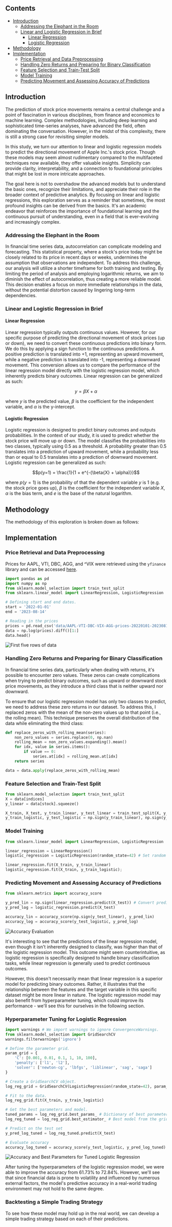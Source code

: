 ## Contents
- [Introduction](#introduction)
    - [Addressing the Elephant in the Room](#addressing-the-elephant-in-the-room)
    - [Linear and Logistic Regression in Brief](#linear-and-logistic-regression-in-brief)
        - [Linear Regression](#linear-regression)
        - [Logistic Regression](#logistic-regression)
- [Methodology](#methodology)
- [Implementation](#implementation)
    - [Price Retrieval and Data Preprocessing](#price-retrieval-and-data-preprocessing)
    - [Handling Zero Returns and Preparing for Binary Classification](#handling-zero-returns-and-preparing-for-binary-classification)
    - [Feature Selection and Train-Test Split](#feature-selection-and-train-test-split)
    - [Model Training](#model-training)
    - [Predicting Movement and Assessing Accuracy of Predictions](#predicting-movement-and-assessing-accuracy-of-predictions)

## Introduction
The prediction of stock price movements remains a central challenge and a point of fascination in various disciplines, from finance and economics to machine learning. Complex methodologies, including deep learning and sophisticated time-series analyses, have advanced the field, often dominating the conversation. However, in the midst of this complexity, there is still a strong case for revisiting simpler models.

In this study, we turn our attention to linear and logistic regression models to predict the directional movement of Apple Inc.'s stock price. Though these models may seem almost rudimentary compared to the multifaceted techniques now available, they offer valuable insights. Simplicity can provide clarity, interpretability, and a connection to foundational principles that might be lost in more intricate approaches.

The goal here is not to overshadow the advanced models but to understand the basic ones, recognize their limitations, and appreciate their role in the broader context of predictive analytics. By focusing on linear and logistic regressions, this exploration serves as a reminder that sometimes, the most profound insights can be derived from the basics. It's an academic endeavor that reinforces the importance of foundational learning and the continuous pursuit of understanding, even in a field that is ever-evolving and increasingly complex.

### Addressing the Elephant in the Room

In financial time series data, autocorrelation can complicate modeling and forecasting. This statistical property, where a stock's price today might be closely related to its price in recent days or weeks, undermines the assumption that observations are independent. To address this challenge, our analysis will utilize a shorter timeframe for both training and testing. By limiting the period of analysis and employing logarithmic returns, we aim to diminish the effect of autocorrelation, thus creating a more reliable model. This decision enables a focus on more immediate relationships in the data, without the potential distortion caused by lingering long-term dependencies.

### Linear and Logistic Regression in Brief
#### Linear Regression
Linear regression typically outputs continuous values. However, for our specific purpose of predicting the directional movement of stock prices (up or down), we need to convert these continuous predictions into binary form. We do this by applying a sign function to the continuous predictions. A positive prediction is translated into +1, representing an upward movement, while a negative prediction is translated into -1, representing a downward movement. This conversion allows us to compare the performance of the linear regression model directly with the logistic regression model, which inherently predicts binary outcomes. Linear regression can be generalized as such:

$$y=\beta{X} + \alpha$$

where $y$ is the predicted value, $\beta$ is the coefficient for the independent variable, and $\alpha$ is the y-intercept.

#### Logistic Regression
Logistic regression is designed to predict binary outcomes and outputs probabilities. In the context of our study, it is used to predict whether the stock price will move up or down. The model classifies the probabilities into two classes, typically using 0.5 as a threshold. A probability greater than 0.5 translates into a prediction of upward movement, while a probability less than or equal to 0.5 translates into a prediction of downward movement. Logistic regression can be generalized as such:

$$p(y=1) = \frac{1}{1 + e^{-(\beta{X} + \alpha)}}$$

where $p(y=1)$ is the probability of that the dependent variable $y$ is 1 (e.g. the stock price goes up), $\beta$ is the coefficient for the independent variable $X$, $\alpha$ is the bias term, and $e$ is the base of the natural logarithm.

## Methodology

The methodology of this exploration is broken down as follows:

## Implementation

### Price Retrieval and Data Preprocessing

Prices for AAPL, VTI, DBC, AGG, and ^VIX were retrieved using the `yfinance` library and can be accessed [here](data/AAPL-VTI-DBC-VIX-AGG-prices-20220101-20230814.csv).

```python
import pandas as pd
import numpy as np
from sklearn.model_selection import train_test_split
from sklearn.linear_model import LinearRegression, LogisticRegression

# Defining start and end dates.
start = '2022-01-01'
end = '2023-08-14'

# Reading in the prices
prices = pd.read_csv('data/AAPL-VTI-DBC-VIX-AGG-prices-20220101-20230814.csv', index_col=0, parse_dates=True)
data = np.log(prices).diff()[1:]
data.head()
```

![First five rows of `data`](img/data.png)

### Handling Zero Returns and Preparing for Binary Classification
In financial time series data, particularly when dealing with returns, it's possible to encounter zero values. These zeros can create complications when trying to predict binary outcomes, such as upward or downward stock price movements, as they introduce a third class that is neither upward nor downward.

To ensure that our logistic regression model has only two classes to predict, we need to address these zero returns in our dataset. To address this, I replaced zeros with the mean of the non-zero values up to that point (i.e., the rolling mean). This technique preserves the overall distribution of the data while eliminating the third class:

```python
def replace_zeros_with_rolling_mean(series):
    non_zero_values = series.replace(0, np.nan)
    rolling_mean = non_zero_values.expanding().mean()
    for idx, value in series.items():
        if value == 0:
            series.at[idx] = rolling_mean.at[idx]
    return series

data = data.apply(replace_zeros_with_rolling_mean)
```

### Feature Selection and Train-Test Split

```python
from sklearn.model_selection import train_test_split
X = data[indices]
y_linear = data[stock].squeeze()

X_train, X_test, y_train_linear, y_test_linear = train_test_split(X, y_linear, shuffle=False, test_size=.2, random_state=42)
y_train_logistic, y_test_logistic = np.sign(y_train_linear), np.sign(y_test_linear)
```

### Model Training

```python
from sklearn.linear_model import LinearRegression, LogisticRegression

linear_regression = LinearRegression()
logistic_regression = LogisticRegression(random_state=42) # Set random state for reproducability.

linear_regression.fit(X_train, y_train_linear)
logistic_regression.fit(X_train, y_train_logistic);
```

### Predicting Movement and Assessing Accuracy of Predictions

```python
from sklearn.metrics import accuracy_score

y_pred_lin = np.sign(linear_regression.predict(X_test)) # Convert predictions into binary values
y_pred_log = logistic_regression.predict(X_test)

accuracy_lin = accuracy_score(np.sign(y_test_linear), y_pred_lin)
accuracy_log = accuracy_score(y_test_logistic, y_pred_log)
```
![Accuracy Evaluation](img/acc1.png)

It's interesting to see that the predictions of the linear regression model, even though it isn't inherently designed to classify, was higher than that of the logistic regression model. This outcome might seem counterintuitive, as logistic regression is specifically designed to handle binary classification tasks, while linear regression is generally used to predict continuous outcomes.

However, this doesn't necessarily mean that linear regression is a superior model for predicting binary outcomes. Rather, it illustrates that the relationship between the features and the target variable in this specific dataset might be more linear in nature. The logistic regression model may also benefit from hyperparameter tuning, which could improve its performance - we'll see this for ourselves in the following section.

### Hyperparameter Tuning for Logistic Regression

```python
import warnings # We import warnings to ignore ConvergenceWarnings.
from sklearn.model_selection import GridSearchCV
warnings.filterwarnings('ignore')

# Define the parameter grid.
param_grid = {
    'C': [0.001, 0.01, 0.1, 1, 10, 100],
    'penalty': ['l1', 'l2'],
    'solver': ['newton-cg', 'lbfgs', 'liblinear', 'sag', 'saga']
}

# Create a GridSearchCV object.
log_reg_grid = GridSearchCV(LogisticRegression(random_state=42), param_grid, cv=5)

# Fit to the data.
log_reg_grid.fit(X_train, y_train_logistic)

# Get the best parameters and model.
tuned_params = log_reg_grid.best_params_ # Dictionary of best parameters.
log_reg_tuned = log_reg_grid.best_estimator_ # Best model from the grid search.

# Predict on the test set
y_pred_log_tuned = log_reg_tuned.predict(X_test)

# Evaluate accuracy
accuracy_log_tuned = accuracy_score(y_test_logistic, y_pred_log_tuned)
```
![Accuracy and Best Parameters for Tuned Logistic Regression](img/acc2.png)

After tuning the hyperparameters of the logistic regression model, we were able to improve the accuracy from 61.73% to 72.84%. However, we'll see that since financial data is prone to volatility and influenced by numerous external factors, the model's predictive accuracy in a real-world trading environment may not hold to the same degree.

### Backtesting a Simple Trading Strategy

To see how these model may hold up in the real world, we can develop a simple trading strategy based on each of their predictions.
